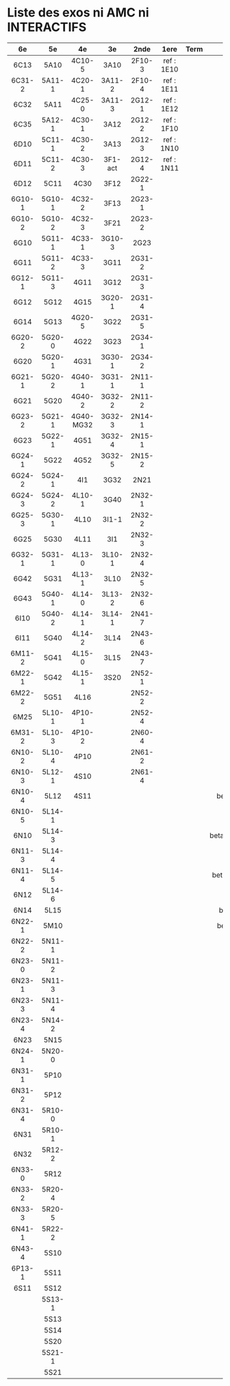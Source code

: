 # Liste des exos ni AMC ni INTERACTIFS

|6e|5e|4e|3e|2nde|1ere|Term|Reste|
|:-:|:-:|:-:|:-:|:-:|:-:|:-:|:-:|
|6C13|5A10|4C10-5|3A10|2F10-3|ref : 1E10||CM020|
|6C31-2|5A11-1|4C20-1|3A11-2|2F10-4|ref : 1E11||CM021|
|6C32|5A11|4C25-0|3A11-3|2G12-1|ref : 1E12||PEA11-1|
|6C35|5A12-1|4C30-1|3A12|2G12-2|ref : 1F10||PEA11|
|6D10|5C11-1|4C30-2|3A13|2G12-3|ref : 1N10||P003|
|6D11|5C11-2|4C30-3|3F1-act|2G12-4|ref : 1N11||P004|
|6D12|5C11|4C30|3F12|2G22-1|||P005|
|6G10-1|5G10-1|4C32-2|3F13|2G23-1|||P006|
|6G10-2|5G10-2|4C32-3|3F21|2G23-2|||P007|
|6G10|5G11-1|4C33-1|3G10-3|2G23|||P008|
|6G11|5G11-2|4C33-3|3G11|2G31-2|||P009|
|6G12-1|5G11-3|4G11|3G12|2G31-3|||P010|
|6G12|5G12|4G15|3G20-1|2G31-4|||P011|
|6G14|5G13|4G20-5|3G22|2G31-5|||P012|
|6G20-2|5G20-0|4G22|3G23|2G34-1|||beta2F31|
|6G20|5G20-1|4G31|3G30-1|2G34-2|||beta2N60-X1|
|6G21-1|5G20-2|4G40-1|3G31-1|2N11-1|||beta2N60-X2|
|6G21|5G20|4G40-2|3G32-2|2N11-2|||beta3F23|
|6G23-2|5G21-1|4G40-MG32|3G32-3|2N14-1|||beta3G15|
|6G23|5G22-1|4G51|3G32-4|2N15-1|||beta3G41|
|6G24-1|5G22|4G52|3G32-5|2N15-2|||beta3s21|
|6G24-2|5G24-1|4I1|3G32|2N21|||beta4C31|
|6G24-3|5G24-2|4L10-1|3G40|2N32-1|||beta4G20-3|
|6G25-3|5G30-1|4L10|3I1-1|2N32-2|||beta4G20-4|
|6G25|5G30|4L11|3I1|2N32-3|||beta6C33-1|
|6G32-1|5G31-1|4L13-0|3L10-1|2N32-4|||beta6test2|
|6G42|5G31|4L13-1|3L10|2N32-5|||beta6test2021|
|6G43|5G40-1|4L14-0|3L13-2|2N32-6|||betaAsymptotesObliques|
|6I10|5G40-2|4L14-1|3L14-1|2N41-7|||betaComplexes|
|6I11|5G40|4L14-2|3L14|2N43-6|||betaDivisionsDePolynomes|
|6M11-2|5G41|4L15-0|3L15|2N43-7|||betaEq1erDegreDansC|
|6M22-1|5G42|4L15-1|3S20|2N52-1|||betaEq2eDegAvecParam|
|6M22-2|5G51|4L16||2N52-2|||betaEqCarreDansC|
|6M25|5L10-1|4P10-1||2N52-4|||betaEqValAbs|
|6M31-2|5L10-3|4P10-2||2N60-4|||betaEquationsLog|
|6N10-2|5L10-4|4P10||2N61-2|||betaExo3d|
|6N10-3|5L12-1|4S10||2N61-4|||betaExoSimpleMatthieu|
|6N10-4|5L12|4S11|||||betaModele10_simple_question-reponse|
|6N10-5|5L14-1||||||betaModele11_parametrable|
|6N10|5L14-3||||||betaModele20_plusieurs_types_de_questions|
|6N11-3|5L14-4||||||betaModele21_parametrables|
|6N11-4|5L14-5||||||betaModele30_constructions_géométriques|
|6N12|5L14-6||||||betaModele31_parametrables|
|6N14|5L15||||||betaModele40_tableau_proportionnalite|
|6N22-1|5M10||||||betaModele41_tableau_signes_variations|
|6N22-2|5N11-1||||||betaProbaAouB|
|6N23-0|5N11-2||||||betaProbabilites|
|6N23-1|5N11-3||||||betaPuissances|
|6N23-3|5N11-4||||||betaSpline|
|6N23-4|5N14-2||||||betaSys2x2CombLin|
|6N23|5N15||||||betaTracerParabole|
|6N24-1|5N20-0||||||betarotation3d|
|6N31-1|5P10||||||betatrinome|
|6N31-2|5P12||||||moule_a_exo_mathalea|
|6N31-4|5R10-0||||||moule_a_exo_mathalea2d|
|6N31|5R10-1||||||c3C10-2|
|6N32|5R12-2||||||c3N10|
|6N33-0|5R12||||||c3N23|
|6N33-2|5R20-4|||||||
|6N33-3|5R20-5|||||||
|6N41-1|5R22-2|||||||
|6N43-4|5S10|||||||
|6P13-1|5S11|||||||
|6S11|5S12|||||||
||5S13-1|||||||
||5S13|||||||
||5S14|||||||
||5S20|||||||
||5S21-1|||||||
||5S21|||||||
